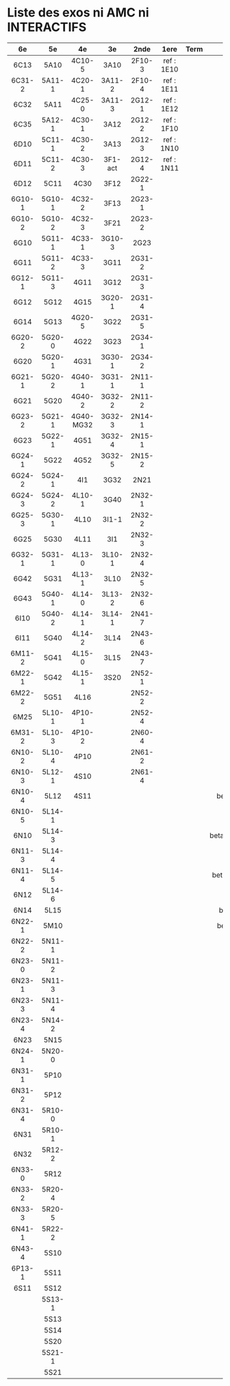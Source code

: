 # Liste des exos ni AMC ni INTERACTIFS

|6e|5e|4e|3e|2nde|1ere|Term|Reste|
|:-:|:-:|:-:|:-:|:-:|:-:|:-:|:-:|
|6C13|5A10|4C10-5|3A10|2F10-3|ref : 1E10||CM020|
|6C31-2|5A11-1|4C20-1|3A11-2|2F10-4|ref : 1E11||CM021|
|6C32|5A11|4C25-0|3A11-3|2G12-1|ref : 1E12||PEA11-1|
|6C35|5A12-1|4C30-1|3A12|2G12-2|ref : 1F10||PEA11|
|6D10|5C11-1|4C30-2|3A13|2G12-3|ref : 1N10||P003|
|6D11|5C11-2|4C30-3|3F1-act|2G12-4|ref : 1N11||P004|
|6D12|5C11|4C30|3F12|2G22-1|||P005|
|6G10-1|5G10-1|4C32-2|3F13|2G23-1|||P006|
|6G10-2|5G10-2|4C32-3|3F21|2G23-2|||P007|
|6G10|5G11-1|4C33-1|3G10-3|2G23|||P008|
|6G11|5G11-2|4C33-3|3G11|2G31-2|||P009|
|6G12-1|5G11-3|4G11|3G12|2G31-3|||P010|
|6G12|5G12|4G15|3G20-1|2G31-4|||P011|
|6G14|5G13|4G20-5|3G22|2G31-5|||P012|
|6G20-2|5G20-0|4G22|3G23|2G34-1|||beta2F31|
|6G20|5G20-1|4G31|3G30-1|2G34-2|||beta2N60-X1|
|6G21-1|5G20-2|4G40-1|3G31-1|2N11-1|||beta2N60-X2|
|6G21|5G20|4G40-2|3G32-2|2N11-2|||beta3F23|
|6G23-2|5G21-1|4G40-MG32|3G32-3|2N14-1|||beta3G15|
|6G23|5G22-1|4G51|3G32-4|2N15-1|||beta3G41|
|6G24-1|5G22|4G52|3G32-5|2N15-2|||beta3s21|
|6G24-2|5G24-1|4I1|3G32|2N21|||beta4C31|
|6G24-3|5G24-2|4L10-1|3G40|2N32-1|||beta4G20-3|
|6G25-3|5G30-1|4L10|3I1-1|2N32-2|||beta4G20-4|
|6G25|5G30|4L11|3I1|2N32-3|||beta6C33-1|
|6G32-1|5G31-1|4L13-0|3L10-1|2N32-4|||beta6test2|
|6G42|5G31|4L13-1|3L10|2N32-5|||beta6test2021|
|6G43|5G40-1|4L14-0|3L13-2|2N32-6|||betaAsymptotesObliques|
|6I10|5G40-2|4L14-1|3L14-1|2N41-7|||betaComplexes|
|6I11|5G40|4L14-2|3L14|2N43-6|||betaDivisionsDePolynomes|
|6M11-2|5G41|4L15-0|3L15|2N43-7|||betaEq1erDegreDansC|
|6M22-1|5G42|4L15-1|3S20|2N52-1|||betaEq2eDegAvecParam|
|6M22-2|5G51|4L16||2N52-2|||betaEqCarreDansC|
|6M25|5L10-1|4P10-1||2N52-4|||betaEqValAbs|
|6M31-2|5L10-3|4P10-2||2N60-4|||betaEquationsLog|
|6N10-2|5L10-4|4P10||2N61-2|||betaExo3d|
|6N10-3|5L12-1|4S10||2N61-4|||betaExoSimpleMatthieu|
|6N10-4|5L12|4S11|||||betaModele10_simple_question-reponse|
|6N10-5|5L14-1||||||betaModele11_parametrable|
|6N10|5L14-3||||||betaModele20_plusieurs_types_de_questions|
|6N11-3|5L14-4||||||betaModele21_parametrables|
|6N11-4|5L14-5||||||betaModele30_constructions_géométriques|
|6N12|5L14-6||||||betaModele31_parametrables|
|6N14|5L15||||||betaModele40_tableau_proportionnalite|
|6N22-1|5M10||||||betaModele41_tableau_signes_variations|
|6N22-2|5N11-1||||||betaProbaAouB|
|6N23-0|5N11-2||||||betaProbabilites|
|6N23-1|5N11-3||||||betaPuissances|
|6N23-3|5N11-4||||||betaSpline|
|6N23-4|5N14-2||||||betaSys2x2CombLin|
|6N23|5N15||||||betaTracerParabole|
|6N24-1|5N20-0||||||betarotation3d|
|6N31-1|5P10||||||betatrinome|
|6N31-2|5P12||||||moule_a_exo_mathalea|
|6N31-4|5R10-0||||||moule_a_exo_mathalea2d|
|6N31|5R10-1||||||c3C10-2|
|6N32|5R12-2||||||c3N10|
|6N33-0|5R12||||||c3N23|
|6N33-2|5R20-4|||||||
|6N33-3|5R20-5|||||||
|6N41-1|5R22-2|||||||
|6N43-4|5S10|||||||
|6P13-1|5S11|||||||
|6S11|5S12|||||||
||5S13-1|||||||
||5S13|||||||
||5S14|||||||
||5S20|||||||
||5S21-1|||||||
||5S21|||||||
